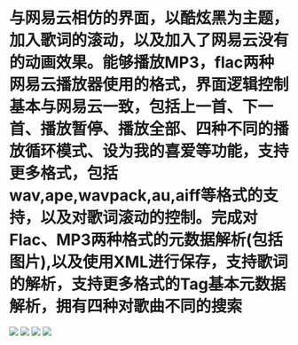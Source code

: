 与网易云相仿的界面，以酷炫黑为主题，加入歌词的滚动，以及加入了网易云没有的动画效果。能够播放MP3，flac两种网易云播放器使用的格式，界面逻辑控制基本与网易云一致，包括上一首、下一首、播放暂停、播放全部、四种不同的播放循环模式、设为我的喜爱等功能，支持更多格式，包括wav,ape,wavpack,au,aiff等格式的支持，以及对歌词滚动的控制。完成对Flac、MP3两种格式的元数据解析(包括图片),以及使用XML进行保存，支持歌词的解析，支持更多格式的Tag基本元数据解析，拥有四种对歌曲不同的搜索
==========================================================================================================================
![](http://othgjp7hs.bkt.clouddn.com/17-8-15/77403663.jpg)
![](http://othgjp7hs.bkt.clouddn.com/17-8-15/69334774.jpg)
![](http://othgjp7hs.bkt.clouddn.com/17-8-15/12231723.jpg)
![](http://othgjp7hs.bkt.clouddn.com/17-8-15/90797397.jpg)
